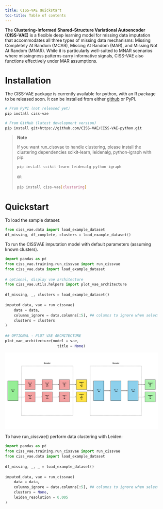 ```yaml
---
title: CISS-VAE Quickstart
toc-title: Table of contents
---
```


The **Clustering-Informed Shared-Structure Variational Autoencoder (CISS-VAE)** is a flexible deep learning model for missing data imputation that accommodates all three types of missing data mechanisms: Missing Completely At Random (MCAR), Missing At Random (MAR), and Missing Not At Random (MNAR). While it is particularly well-suited to MNAR scenarios where missingness patterns carry informative signals, CISS-VAE also functions effectively under MAR assumptions.

# Installation
The CISS-VAE package is currently available for python, with an R
package to be released soon. It can be installed from either
[github](https://github.com/CISS-VAE/CISS-VAE-python) or PyPI.

``` bash
# From PyPI (not released yet)
pip install ciss-vae

```

``` bash
# From GitHub (latest development version)
pip install git+https://github.com/CISS-VAE/CISS-VAE-python.git
```

<div>

> **Note**
>
> If you want run_cissvae to handle clustering, please install the
> clustering dependencies scikit-learn, leidenalg, python-igraph with pip.
>
> ``` bash
> pip install scikit-learn leidenalg python-igraph
>
> OR
>
> pip install ciss-vae[clustering]
> ```

</div>

# Quickstart

To load the sample dataset:

``` python
from ciss_vae.data import load_example_dataset
df_missing, df_complete, clusters = load_example_dataset()
```

To run the CISSVAE imputation model with default parameters (assuming known clusters).

``` python
import pandas as pd
from ciss_vae.training.run_cissvae import run_cissvae
from ciss_vae.data import load_example_dataset

# optional, display vae architecture
from ciss_vae.utils.helpers import plot_vae_architecture

df_missing, _, clusters = load_example_dataset()

imputed_data, vae = run_cissvae(
    data = data,
    columns_ignore = data.columns[:5], ## columns to ignore when selecting validation dataset (and clustering if you do not provide clusters).
    clusters = clusters
)

## OPTIONAL - PLOT VAE ARCHITECTURE
plot_vae_architecture(model = vae,
                        title = None)
```
![Output of plot_vae_architecture](image-1v2.png)

To have run_cissvae() perform data clustering with Leiden: 

``` python
import pandas as pd
from ciss_vae.training.run_cissvae import run_cissvae
from ciss_vae.data import load_example_dataset

df_missing, _, _ = load_example_dataset()

imputed_data, vae = run_cissvae(
    data = data,
    columns_ignore = data.columns[:5], ## columns to ignore when selecting validation dataset (and clustering if you do not provide clusters).
    clusters = None,
    leiden_resolution = 0.005
)
```